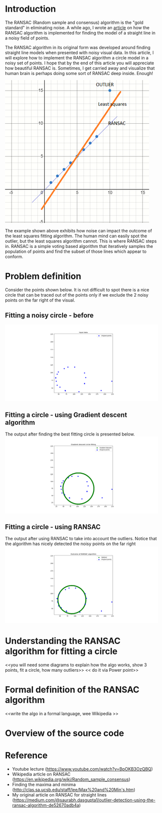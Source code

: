 # Introduction

The RANSAC (Random sample and consensus) algorithm is the "gold standard" in eliminating noise. A while ago, I wrote an [article](https://medium.com/@saurabh.dasgupta1/outlier-detection-using-the-ransac-algorithm-de52670adb4a)  on how the RANSAC algorithm is implemented for finding the model of a straight line in a noisy field of points. 

The RANSAC algorithm in its original form was developed around finding straight line models when presented with noisy visual data. In this article, I will explore how to implement the RANSAC algorithm a circle model in a noisy set of points. I hope that by the end of this article you will appreciate how beautiful RANSAC is. Sometimes, I get carried away and visualize that human brain is perhaps doing some sort of RANSAC deep inside. Enough!


<img src="circle-images/HumanMind_StraightLine_Ransac.PNG" />

The example shown above exhibits how noise can impact the outcome of the least squares fitting algorithm. The human mind can easily spot the outlier, but the least squares algorithm cannot. This is where RANSAC steps in. RANSAC is a simple voting based algorithm that iteratively samples the population of points and find the subset of those lines which appear to conform.


# Problem definition

Consider the points shown below. It is not difficult to spot there is a nice circle that can be traced out of the points only if we exclude the 2 noisy points on the far right of the visual.

## Fitting a noisy circle - before
<img src="circle-images/Simple.png" />

## Fitting a circle - using Gradient descent algorithm
The output after finding the best fitting circle is presented below.
<img src="circle-images/Simple_After_GradientDescent.png" />

## Fitting a circle -  using RANSAC
The output after using RANSAC to take into account the outliers. Notice that the algorithm has nicely detected the noisy points on the far right
<img src="circle-images/Simple_After_Ransac.png" />


# Understanding the RANSAC algorithm for fitting a circle

<<you will need some diagrams to explain how the algo works, show 3 points, fit a circle, how many outliers>>
<< do it via Power point>>
# Formal definition of the RANSAC algorithm
<<write the algo in a formal language, wee Wikipedia >>

# Overview of the source code



# Reference
- Youtube lecture (https://www.youtube.com/watch?v=BpOKB3OzQBQ)
- Wikipedia article on RANSAC (https://en.wikipedia.org/wiki/Random_sample_consensus)
- Finding the maxima and minima (http://clas.sa.ucsb.edu/staff/lee/Max%20and%20Min's.htm)
- My original article on RANSAC for straight lines (https://medium.com/@saurabh.dasgupta1/outlier-detection-using-the-ransac-algorithm-de52670adb4a)




